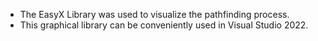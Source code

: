 - The EasyX Library was used to visualize the pathfinding process.
- This graphical library can be conveniently used in Visual Studio 2022.
